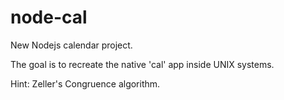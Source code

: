 # node-cal
New Nodejs calendar project.

The goal is to recreate the native 'cal' app inside UNIX systems.

Hint: Zeller's Congruence algorithm.
